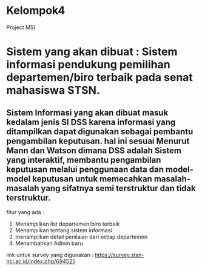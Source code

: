 # Kelompok4
Project MSI
# Sistem yang akan dibuat : Sistem informasi pendukung pemilihan departemen/biro terbaik pada senat mahasiswa STSN.
## Sistem Informasi yang akan dibuat masuk kedalam jenis SI DSS karena informasi yang ditampilkan dapat digunakan sebagai pembantu pengambilan keputusan. hal ini sesuai Menurut Mann dan Watson dimana DSS adalah Sistem yang interaktif, membantu pengambilan keputusan melalui penggunaan data dan model-model keputusan untuk memecahkan masalah-masalah yang sifatnya semi terstruktur dan tidak terstruktur.

fitur yang ada :
1. Menampilkan list departemen/biro terbaik
2. Menampilkan tentang sistem informasi
3. menampilkan detail penilaian dari setiap departemen
4. Menambahkan Admin baru

link untuk survey yang digunakan : https://survey.stsn-nci.ac.id/index.php/694525
